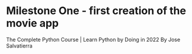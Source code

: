 # Milestone One - first creation of the movie app
The Complete Python Course | Learn Python by Doing in 2022
By Jose Salvatierra
